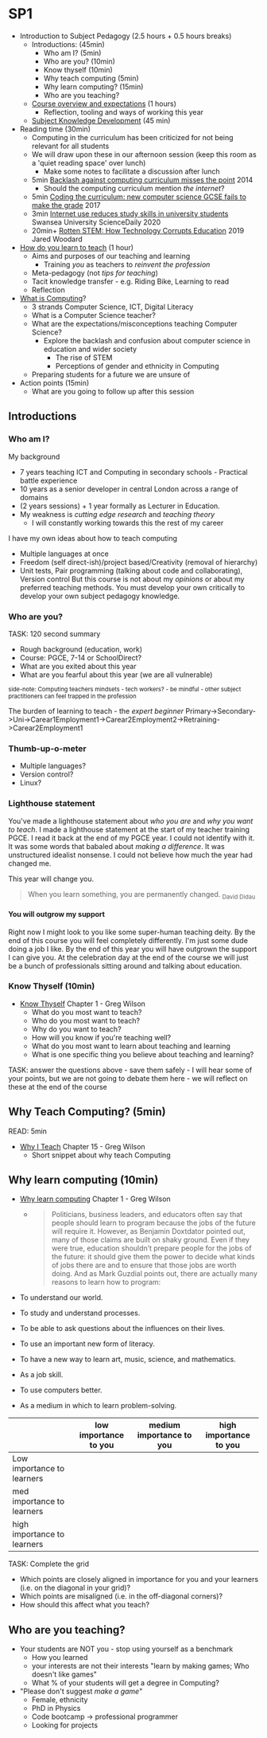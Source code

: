 SP1
===

* Introduction to Subject Pedagogy (2.5 hours + 0.5 hours breaks)
    * Introductions: (45min)
        * Who am I? (5min)
        * Who are you? (10min)
        * Know thyself (10min)
        * Why teach computing (5min)
        * Why learn computing? (15min)
        * Who are you teaching?
    * [Course overview and expectations](./courseMechanics.md) (1 hours)
        * Reflection, tooling and ways of working this year
    * [Subject Knowledge Development](./subjectKnowledgeDevelopment.md) (45 min)
* Reading time (30min)
    * Computing in the curriculum has been criticized for not being relevant for all students
    * We will draw upon these in our afternoon session (keep this room as a 'quiet reading space' over lunch)
        * Make some notes to facilitate a discussion after lunch
    * 5min [Backlash against computing curriculum misses the point](https://theconversation.com/backlash-against-computing-curriculum-misses-the-point-22380) 2014
        * Should the computing curriculum mention _the internet_?
    * 5min [Coding the curriculum: new computer science GCSE fails to make the grade](https://theconversation.com/coding-the-curriculum-new-computer-science-gcse-fails-to-make-the-grade-79780) 2017
    * 3min [Internet use reduces study skills in university students](https://www.sciencedaily.com/releases/2020/01/200117085321.htm) Swansea University ScienceDaily 2020
    * 20min+ [Rotten STEM: How Technology Corrupts Education](https://americanaffairsjournal.org/2019/08/rotten-stem-how-technology-corrupts-education/) 2019 Jared Woodard
* [How do you learn to teach](./howDoYouLearnToTeach.md) (1 hour)
    * Aims and purposes of our teaching and learning
        * Training _you_ as teachers to _reinvent the profession_
    * Meta-pedagogy (not _tips for teaching_)
    * Tacit knowledge transfer - e.g. Riding Bike, Learning to read
    * Reflection
* [What is Computing](./whatIsComputing.md)?
    * 3 strands Computer Science, ICT, Digital Literacy
    * What is a Computer Science teacher?
    * What are the expectations/misconceptions teaching Computer Science?
        * Explore the backlash and confusion about computer science in education and wider society
            * The rise of STEM
            * Perceptions of gender and ethnicity in Computing
    * Preparing students for a future we are unsure of
* Action points (15min)
    * What are you going to follow up after this session

Introductions
-------------

### Who am I?

My background
* 7 years teaching ICT and Computing in secondary schools - Practical battle experience
* 10 years as a senior developer in central London across a range of domains
* (2 years sessions) + 1 year formally as Lecturer in Education.
* My weakness is _cutting edge research_ and _teaching theory_
    * I will constantly working towards this the rest of my career

I have my own ideas about how to teach computing
* Multiple languages at once
* Freedom (self direct-ish)/project based/Creativity (removal of hierarchy)
* Unit tests, Pair programming (talking about code and collaborating), Version control
But this course is not about my _opinions_ or about my preferred teaching methods.
You must develop your own critically to develop your own subject pedagogy knowledge.

### Who are you?

TASK: 120 second summary
* Rough background (education, work)
* Course: PGCE, 7-14 or SchoolDirect?
* What are you exited about this year
* What are you fearful about this year (we are all vulnerable)

<sub>side-note: Computing teachers mindsets - tech workers? - be mindful - other subject practitioners can feel trapped in the profession</sub>

The burden of learning to teach - the _expert beginner_
Primary->Secondary->Uni->Carear1Employment1->Carear2Employment2->Retraining->Carear2Employment1

### Thumb-up-o-meter

* Multiple languages?
* Version control?
* Linux?


### Lighthouse statement

You've made a lighthouse statement about _who you are_ and _why you want to teach_.
I made a lighthouse statement at the start of my teacher training PGCE.
I read it back at the end of my PGCE year.
I could not identify with it.
It was some words that babaled about _making a difference_. It was unstructured idealist nonsense.
I could not believe how much the year had changed me.

This year will change you.

> When you learn something, you are permanently changed.
<sub>David Didau</sub>

#### You will outgrow my support

Right now I might look to you like some super-human teaching deity. By the end of this course you will feel completely differently. I'm just some dude doing a job I like. By the end of this year you will have outgrown the support I can give you. At the celebration day at the end of the course we will just be a bunch of professionals sitting around and talking about education.

### Know Thyself (10min)

* [Know Thyself](https://teachtogether.tech/en/index.html#s:intro-exercises) Chapter 1 - Greg Wilson
    * What do you most want to teach?
    * Who do you most want to teach?
    * Why do you want to teach?
    * How will you know if you're teaching well?
    * What do you most want to learn about teaching and learning
    * What is one specific thing you believe about teaching and learning?

TASK: answer the questions above - save them safely - I will hear some of your points, but we are not going to debate them here - we will reflect on these at the end of the course

Why Teach Computing? (5min)
-------------------

READ: 5min
* [Why I Teach](https://teachtogether.tech/en/index.html#s:finale) Chapter 15 - Greg Wilson
    * Short snippet about why teach Computing


Why learn computing (10min)
-------------------

* [Why learn computing](https://teachtogether.tech/en/index.html#s:intro-exercises) Chapter 1 - Greg Wilson
    * > Politicians, business leaders, and educators often say that people should learn to program because the jobs of the future will require it. 
      > However, as Benjamin Doxtdator pointed out, many of those claims are built on shaky ground. 
      > Even if they were true, education shouldn’t prepare people for the jobs of the future: it should give them the power to decide what kinds of jobs there are and to ensure that those jobs are worth doing. And as Mark Guzdial points out, there are actually many reasons to learn how to program:

* To understand our world.
* To study and understand processes.
* To be able to ask questions about the influences on their lives.
* To use an important new form of literacy.
* To have a new way to learn art, music, science, and mathematics.
* As a job skill.
* To use computers better.
* As a medium in which to learn problem-solving.

| | low importance to you | medium importance to you | high importance to you |
|-|-|-|-|
| Low importance to learners | | | |
| med importance to learners | | | |
| high importance to learners | | | |

TASK: Complete the grid

* Which points are closely aligned in importance for you and your learners (i.e. on the diagonal in your grid)?
* Which points are misaligned (i.e. in the off-diagonal corners)?
* How should this affect what you teach?


Who are you teaching?
---------------------

* Your students are NOT you - stop using yourself as a benchmark
    * How you learned
    * your interests are not their interests "learn by making games; Who doesn't like games"
    * What % of your students will get a degree in Computing?
* "Please don't suggest _make a game_"
    * Female, ethnicity
    * PhD in Physics
    * Code bootcamp -> professional programmer
    * Looking for projects

